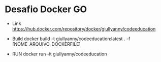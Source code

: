 # Desafio Docker GO
- Link
https://hub.docker.com/repository/docker/giullyanny/codeeducation

- Build
docker build -t giullyanny/codeeducation:latest . -f [NOME_ARQUIVO_DOCKERFILE]

- RUN
docker run -it giullyanny/codeeducation
